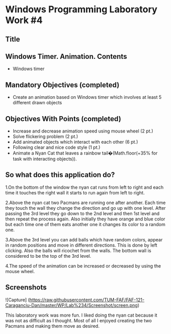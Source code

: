 Windows Programming Laboratory Work #4
======================================

Title
-----
Windows Timer. Animation.
Contents
--------
- Windows timer

Mandatory Objectives (completed)
--------------------------------
-	Create an animation based on Windows timer which involves at least 5 different drawn objects                                                               

Objectives With Points (completed)
----------------------------------
-	Increase and decrease animation speed using mouse wheel (2 pt.)
-	Solve flickering problem (2 pt.)
-	Add animated objects which interact with each other (6 pt.)                           
-	Following clear and nice code style (1 pt.)
- Animate a Nyan Cat that leaves a rainbow tail�(Math.floor(+35% for task with interacting objects)).

So what does this application do?
-------------------------- 
1.On the bottom of the window the nyan cat runs from left to right and each time it touches the right wall it starts to run again from left to right.

2.Above the nyan cat two Pacmans are running one after another. Each time they touch the wall they change the direction and go up with one level. After passing the 3rd level they go down to the 2nd level and then 1st level and then repeat the process again. Also initially they have orange and blue color but each time one of them eats another one it changes its color to a random one.

3.Above the 3rd level you can add balls which have random colors, appear in random positions and move in different directions. This is done by left clicking.
Also the balls will ricochet from the walls. The bottom wall is considered to be the top of the 3rd level.
 
4.The speed of the animation can be increased or decreased by using the mouse wheel.
 
Screenshots
--------------------------

![Capture] (https://raw.githubusercontent.com/TUM-FAF/FAF-121-Caraganciu-Dan/master/WP/Lab%234/Screenshot/screen.png)

   This laboratory work was more fun. I liked doing the nyan cat because it was not as difficult as I thought. Most of all I enjoyed creating the two Pacmans and making them move as desired. 
